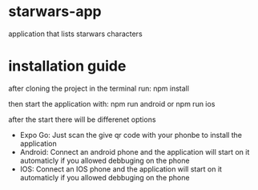 # starwars-app
application that lists starwars characters

# installation guide
after cloning the project in the terminal run: npm install

then start the application with: npm run android or npm run ios

after the start there will be differenet options 
- Expo Go: Just scan the give qr code with your phonbe to install the application
- Android: Connect an android phone and the application will start on it automaticly if you allowed debbuging on the phone
- IOS: Connect an IOS phone and the application will start on it automaticly if you allowed debbuging on the phone